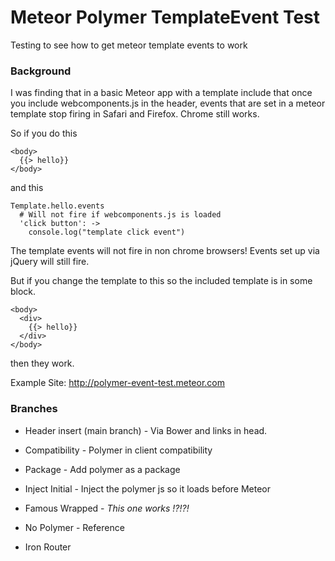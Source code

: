 Meteor Polymer TemplateEvent Test
=================================

Testing to see how to get meteor template events to work

### Background

I was finding that in a basic Meteor app with a template include that 
once you include webcomponents.js in the header, events that are set in a meteor template stop firing in Safari and Firefox.  Chrome still works.

So if you do this
```
<body>
  {{> hello}}
</body>
```
and this 
```
Template.hello.events
  # Will not fire if webcomponents.js is loaded
  'click button': ->
    console.log("template click event")
```
The template events will not fire in non chrome browsers!  Events set up via jQuery will still fire.

But if you change the template to this so the included template is in some block.
```
<body>
  <div>
    {{> hello}}
  </div>
</body>

```
then they work.


Example Site: http://polymer-event-test.meteor.com


### Branches

* Header insert (main branch) - Via Bower and links in head.

* Compatibility - Polymer in client compatibility

* Package - Add polymer as a package

* Inject Initial - Inject the polymer js so it loads before Meteor

* Famous Wrapped - *This one works !?!?!*

* No Polymer - Reference

* Iron Router 


